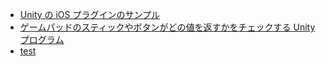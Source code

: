 - [Unity の iOS プラグインのサンプル](https://github.com/nakamura001/Unity-Plugin-Language)
- [ゲームパッドのスティックやボタンがどの値を返すかをチェックする Unity プログラム](https://github.com/nakamura001/Unity-TestGamePad)
- [test](./test/)